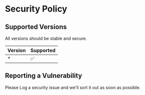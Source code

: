 # Security Policy

## Supported Versions

All versions should be stable and secure.

| Version | Supported          |
| ------- | ------------------ |
| * | :white_check_mark:

## Reporting a Vulnerability

Please Log a security issue and we'll sort it out as soon as possible.
